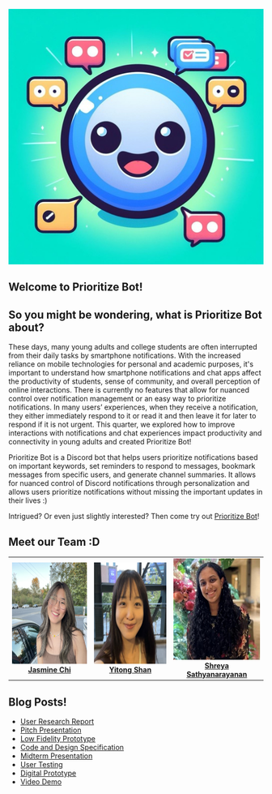 ![Prioritize Bot!](images/logo.jpeg)
## Welcome to Prioritize Bot!

## So you might be wondering, what is Prioritize Bot about?
These days, many young adults and college students are often interrupted from their daily tasks by smartphone notifications. With the increased reliance on mobile technologies for personal and academic purposes, it's important to understand how smartphone notifications and chat apps affect the productivity of students, sense of community, and overall perception of online interactions. There is currently no features that allow for nuanced control over notification management or an easy way to prioritize notifications. In many users’ experiences, when they receive a notification, they either immediately respond to it or read it and then leave it for later to respond if it is not urgent. This quarter, we explored how to improve interactions with notifications and chat experiences impact productivity and connectivity in young adults and created Prioritize Bot!

Prioritize Bot is a Discord bot that helps users prioritize notifications based on important keywords, set reminders to respond to messages, bookmark messages from specific users, and generate channel summaries. It allows for nuanced control of Discord notifications through personalization and allows users prioritize notifications without missing the important updates in their lives :)

Intrigued? Or even just slightly interested? Then come try out [Prioritize Bot](https://github.com/UWSocialComputing/Currently-in-progress-code)!

## Meet our Team :D

<table>
<tr>
  <td align="center">
    <img src="images/JasminePhoto.JPG" width="200" height="200" alt="Jasmine Chi"/><br>
    <strong><a href="https://www.linkedin.com/in/jjasminechii/">Jasmine Chi</a></strong>
  </td>
  <td align="center">
    <img src="images/YitongPhoto.jpeg" width="200" height="200" alt="Yitong Shan"/><br>
    <strong><a href="https://www.linkedin.com/in/yitong-shan/">Yitong Shan</a></strong>
  </td>
  <td align="center">
    <img src="images/ShreyaPhoto.jpg" width="200" height="200" alt="Shreya Sathyanarayanan"/><br>
    <strong><a href="https://www.linkedin.com/in/shreya-s-427807202/">Shreya Sathyanarayanan</a></strong>
  </td>
</tr>
</table>

## Blog Posts!

* [User Research Report](/G1.md)
* [Pitch Presentation](/G2.md)
* [Low Fidelity Prototype](/G3.md)
* [Code and Design Specification](/G4.md)
* [Midterm Presentation](/G5.md)
* [User Testing](/G6.md)
* [Digital Prototype](/G7.md)
* [Video Demo](/G8.md)
